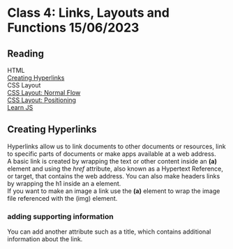 # Class 4: Links, Layouts and Functions 15/06/2023

## Reading
HTML  
[Creating Hyperlinks](https://developer.mozilla.org/en-US/docs/Learn/HTML/Introduction_to_HTML/Creating_hyperlinks)  
CSS Layout  
[CSS Layout: Normal Flow](https://developer.mozilla.org/en-US/docs/Learn/CSS/CSS_layout/Normal_Flow)  
[CSS Layout: Positioning](https://developer.mozilla.org/en-US/docs/Learn/CSS/CSS_layout/Positioning)    
[Learn JS](https://developer.mozilla.org/en-US/docs/Learn/JavaScript/Building_blocks/Functions)

## Creating Hyperlinks
Hyperlinks allow us to link documents to other documents or resources, link to specific parts of documents or make apps available at a web address.  
A basic link is created by wrapping the text or other content inside an **(a)** element and using the *href* attribute, also known as a Hypertext Reference, or target, that contains the web address.
You can also make headers links by wrapping the h1 inside an a element.  
If you want to make an image a link use the **(a)** element to wrap the image file referenced with the (img) element.

### adding supporting information
 You can add another attribute such as a title, which contains additional information about the link.
 